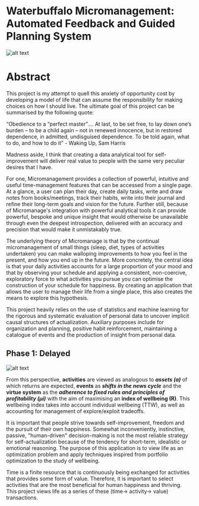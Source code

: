 # Waterbuffalo Micromanagement: Automated Feedback and Guided Planning System 

![alt text](https://github.com/waterbuffalo13/Waterbuffalo-Micromanagement/blob/master/screenshot-gif.gif)

# Abstract
This project is my attempt to quell this anxiety of opportunity cost by developing a model of life that can assume the responsibility for making choices on how I should live. The ultimate goal of this project can be summarised by the following quote:

“Obedience to a “perfect master”.... At last, to be set free, to lay down one’s burden – to be a child again – not in renewed innocence, but in restored dependence, in admitted, undisguised dependence. To be told again, what to do, and how to do it” - Waking Up, Sam Harris

Madness aside, I think that creating a data analytical tool for self-improvement will deliver real value to people with the same very peculiar desires that I have. 

For one, Micromanagement provides a collection of powerful, intuitive and useful time-management features that can be accessed from a single page. At a glance, a user can plan their day, create daily tasks, write and draw notes from books/meetings, track their habits, write into their journal and refine their long-term goals and vision for the future.
Further still, because of Micromanage's integration with powerful analytical tools it  can provide powerful, bespoke and unique insight that would otherwise be unavailable through even the deepest introspection, delivered with an accuracy and precision that would make it unmistakably true. 

The underlying theory of Micromanage is that by the continual micromanagement of small things (sleep, diet, types of activities undertaken) you can make walloping improvements to how you feel in the present, and how you end up in the future. More concretely, the central idea is that your daily activities accounts for a large proportion of your mood and that by observing your schedule and applying a consistent, non-coercive, exploratory force to what activities you pursue you can optimise the construction of your schedule for happiness. By creating an application that allows the user to manage their life from a single place, this also creates the means to explore this hypothesis.

This project  heavily relies on the use of statistics and machine learning for the rigorous and systematic evaluation of personal data to uncover implicit causal structures of actualization. Auxiliary purposes include for organization and planning, positive habit reinforcement, maintaining a catalogue of events and the production of insight from personal data.

## Phase 1: Delayed
![alt text](https://github.com/waterbuffalo13/Waterbuffalo-Micromanagement/blob/master/misc_image/er_diagram.png)


From this perspective, **activities** are viewed as analogous to ***assets (a)*** of which returns are expected, **events** as ***shifts in the news cycle*** and the **virtue system** as the ***adherence to fixed rules and principles of profitability (μi)*** with the aim of maximising an **index of wellbeing (R)**. This wellbeing index takes into account individual wellbeing (TTW), as well as accounting for management of explore/exploit tradeoffs.

It is important that people strive towards self-improvement, freedom and the pursuit of their own happiness. Somewhat inconveniently, instinctive, passive, "human-driven" decision-making is not the most reliable strategy for self-actualization because of the tendency for short-term, idealistic or emotional reasoning. The purpose of this application is to view life as an optimization problem and apply techniques inspired from portfolio optimization to the study of wellbeing. 

Time is a finite resource that is continuously being exchanged for activities that provides some form of value. Therefore, it is important to select activities that are the most beneficial for human happiness and thriving. This project views life as a series of these (time-> activity-> value) transactions.


